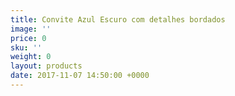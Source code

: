 ```yaml
---
title: Convite Azul Escuro com detalhes bordados
image: ''
price: 0
sku: ''
weight: 0
layout: products
date: 2017-11-07 14:50:00 +0000
---
```

